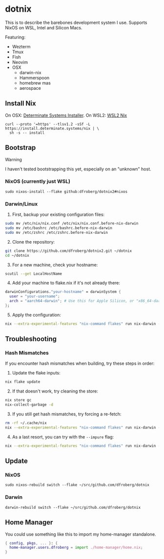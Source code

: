 # dotnix

This is to describe the barebones development system I use. Supports NixOS on WSL, Intel and Silicon Macs.

Featuring:
- Wezterm
- Tmux
- Fish
- Neovim
- OSX
  - darwin-nix
  - Hammerspoon
  - homebrew mas
  - aerospace

## Install Nix

On OSX: [Determinate Systems Installer](https://github.com/DeterminateSystems/nix-installer).
On WSL2: [WSL2 Nix](https://github.com/nix-community/NixOS-WSL?tab=readme-ov-file)

~~~
curl --proto '=https' --tlsv1.2 -sSf -L https://install.determinate.systems/nix | \
  sh -s -- install
~~~

## Bootstrap

> [!WARNING]
> I haven't tested bootstrapping this yet, especially on an "unknown" host.

### NixOS (currently just WSL)

`sudo nixos-install --flake github:dfroberg/dotnix2#nixos`

### Darwin/Linux

1. First, backup your existing configuration files:
```bash
sudo mv /etc/nix/nix.conf /etc/nix/nix.conf.before-nix-darwin
sudo mv /etc/bashrc /etc/bashrc.before-nix-darwin
sudo mv /etc/zshrc /etc/zshrc.before-nix-darwin
```

2. Clone the repository:
```bash
git clone https://github.com/dfroberg/dotnix2.git ~/dotnix
cd ~/dotnix
```

3. For a new machine, check your hostname:
```bash
scutil --get LocalHostName
```

4. Add your machine to flake.nix if it's not already there:
```nix
darwinConfigurations."your-hostname" = darwinSystem {
  user = "your-username";
  arch = "aarch64-darwin"; # Use this for Apple Silicon, or "x86_64-darwin" for Intel
};
```

5. Apply the configuration:
```bash
nix --extra-experimental-features "nix-command flakes" run nix-darwin -- switch --flake .
```

## Troubleshooting

### Hash Mismatches

If you encounter hash mismatches when building, try these steps in order:

1. Update the flake inputs:
```bash
nix flake update
```

2. If that doesn't work, try cleaning the store:
```bash
nix store gc
nix-collect-garbage -d
```

3. If you still get hash mismatches, try forcing a re-fetch:
```bash
rm -rf ~/.cache/nix
nix --extra-experimental-features "nix-command flakes" run nix-darwin -- switch --flake . --recreate-lock-file
```

4. As a last resort, you can try with the `--impure` flag:
```bash
nix --extra-experimental-features "nix-command flakes" run nix-darwin -- switch --flake . --impure
```

## Update

### NixOS

`sudo nixos-rebuild switch --flake ~/src/github.com/dfroberg/dotnix`

### Darwin

`darwin-rebuild switch --flake ~/src/github.com/dfroberg/dotnix`

## Home Manager

You could use something like this to import my home-manager standalone.

```nix
{ config, pkgs, ... }: {
  home-manager.users.dfroberg = import ./home-manager/home.nix;
}
```
